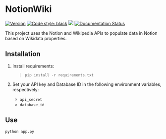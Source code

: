 # NotionWiki
[![Version](https://badge.fury.io/gh/tterb%2FHyde.svg)](https://badge.fury.io/gh/tterb%2FHyde)
[![Code style: black](https://img.shields.io/badge/code%20style-black-000000.svg)](https://github.com/psf/black)
![](https://img.shields.io/github/workflow/status/nccassady/NotionWiki/Python%20application)
[![Documentation Status](https://readthedocs.org/projects/notionwiki/badge/?version=latest)](https://notionwiki.readthedocs.io/en/latest/?badge=latest)

This project uses the Notion and Wikipedia APIs to populate data in Notion based on Wikidata properties.

## Installation
1. Install requirements:
    >`pip install -r requirements.txt`

2. Set your API key and Database ID in the following environment variables, respectively:
   - `api_secret`
   - `database_id`

## Use
`python app.py`